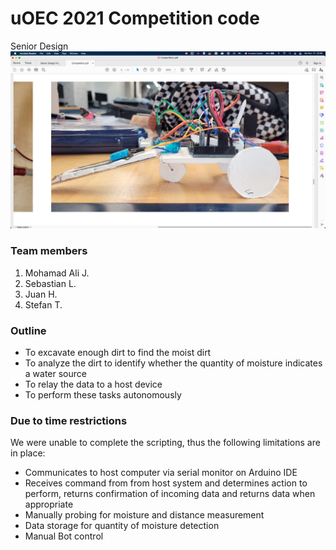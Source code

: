 # uOEC 2021 Competition code 
Senior Design
![](image.png)
### Team members 
1. Mohamad Ali J.
2. Sebastian L.
3. Juan H.
4. Stefan T.
### Outline 
* To excavate enough dirt to find the moist dirt
* To analyze the dirt to identify whether the quantity of moisture indicates a water source
* To relay the data to a host device
* To perform these tasks autonomously

### Due to time restrictions 
We were unable to complete the scripting, thus the following limitations are in place:
* Communicates to host computer via serial monitor on Arduino IDE
* Receives command from from host system and determines action to perform, returns confirmation of incoming data and returns data when appropriate
* Manually probing for moisture and distance measurement
* Data storage for quantity of moisture detection
* Manual Bot control 
  